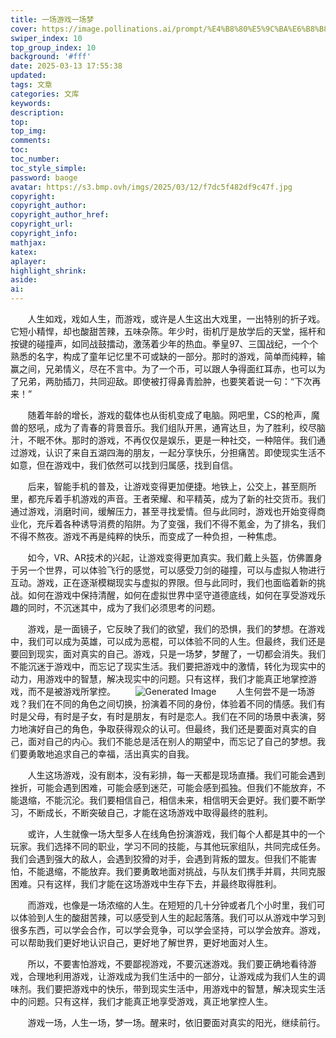 ```yaml
---
title: 一场游戏一场梦
cover: https://image.pollinations.ai/prompt/%E4%B8%80%E5%9C%BA%E6%B8%B8%E6%88%8F%E4%B8%80%E5%9C%BA%E6%A2%A6%202
swiper_index: 10
top_group_index: 10
background: '#fff'
date: 2025-03-13 17:55:38
updated:
tags: 文章
categories: 文库
keywords:
description:
top: 
top_img:
comments:
toc:
toc_number:
toc_style_simple:
password: baoge
avatar: https://s3.bmp.ovh/imgs/2025/03/12/f7dc5f482df9c47f.jpg
copyright:
copyright_author:
copyright_author_href:
copyright_url:
copyright_info:
mathjax:
katex:
aplayer:
highlight_shrink:
aside:
ai:
---
```

&nbsp;&nbsp;&nbsp;&nbsp;&nbsp;&nbsp;&nbsp;人生如戏，戏如人生，而游戏，或许是人生这出大戏里，一出特别的折子戏。它短小精悍，却也酸甜苦辣，五味杂陈。年少时，街机厅是放学后的天堂，摇杆和按键的碰撞声，如同战鼓擂动，激荡着少年的热血。拳皇97、三国战纪，一个个熟悉的名字，构成了童年记忆里不可或缺的一部分。那时的游戏，简单而纯粹，输赢之间，兄弟情义，尽在不言中。为了一个币，可以跟人争得面红耳赤，也可以为了兄弟，两肋插刀，共同迎敌。即使被打得鼻青脸肿，也要笑着说一句：“下次再来！”



&nbsp;&nbsp;&nbsp;&nbsp;&nbsp;&nbsp;&nbsp;随着年龄的增长，游戏的载体也从街机变成了电脑。网吧里，CS的枪声，魔兽的怒吼，成为了青春的背景音乐。我们组队开黑，通宵达旦，为了胜利，绞尽脑汁，不眠不休。那时的游戏，不再仅仅是娱乐，更是一种社交，一种陪伴。我们通过游戏，认识了来自五湖四海的朋友，一起分享快乐，分担痛苦。即使现实生活不如意，但在游戏中，我们依然可以找到归属感，找到自信。


&nbsp;&nbsp;&nbsp;&nbsp;&nbsp;&nbsp;&nbsp;后来，智能手机的普及，让游戏变得更加便捷。地铁上，公交上，甚至厕所里，都充斥着手机游戏的声音。王者荣耀、和平精英，成为了新的社交货币。我们通过游戏，消磨时间，缓解压力，甚至寻找爱情。但与此同时，游戏也开始变得商业化，充斥着各种诱导消费的陷阱。为了变强，我们不得不氪金，为了排名，我们不得不熬夜。游戏不再是纯粹的快乐，而变成了一种负担，一种焦虑。



&nbsp;&nbsp;&nbsp;&nbsp;&nbsp;&nbsp;&nbsp;如今，VR、AR技术的兴起，让游戏变得更加真实。我们戴上头盔，仿佛置身于另一个世界，可以体验飞行的感觉，可以感受刀剑的碰撞，可以与虚拟人物进行互动。游戏，正在逐渐模糊现实与虚拟的界限。但与此同时，我们也面临着新的挑战。如何在游戏中保持清醒，如何在虚拟世界中坚守道德底线，如何在享受游戏乐趣的同时，不沉迷其中，成为了我们必须思考的问题。

&nbsp;&nbsp;&nbsp;&nbsp;&nbsp;&nbsp;&nbsp;游戏，是一面镜子，它反映了我们的欲望，我们的恐惧，我们的梦想。在游戏中，我们可以成为英雄，可以成为恶棍，可以体验不同的人生。但最终，我们还是要回到现实，面对真实的自己。游戏，只是一场梦，梦醒了，一切都会消失。我们不能沉迷于游戏中，而忘记了现实生活。我们要把游戏中的激情，转化为现实中的动力，用游戏中的智慧，解决现实中的问题。只有这样，我们才能真正地掌控游戏，而不是被游戏所掌控。
&nbsp;&nbsp;&nbsp;&nbsp;&nbsp;&nbsp;&nbsp;![Generated Image](https://image.pollinations.ai/prompt/%E4%B8%80%E5%9C%BA%E6%B8%B8%E6%88%8F%E4%B8%80%E5%9C%BA%E6%A2%A6%200)
&nbsp;&nbsp;&nbsp;&nbsp;&nbsp;&nbsp;&nbsp;人生何尝不是一场游戏？我们在不同的角色之间切换，扮演着不同的身份，体验着不同的情感。我们有时是父母，有时是子女，有时是朋友，有时是恋人。我们在不同的场景中表演，努力地演好自己的角色，争取获得观众的认可。但最终，我们还是要面对真实的自己，面对自己的内心。我们不能总是活在别人的期望中，而忘记了自己的梦想。我们要勇敢地追求自己的幸福，活出真实的自我。


&nbsp;&nbsp;&nbsp;&nbsp;&nbsp;&nbsp;&nbsp;人生这场游戏，没有剧本，没有彩排，每一天都是现场直播。我们可能会遇到挫折，可能会遇到困难，可能会感到迷茫，可能会感到孤独。但我们不能放弃，不能退缩，不能沉沦。我们要相信自己，相信未来，相信明天会更好。我们要不断学习，不断成长，不断突破自己，才能在这场游戏中取得最终的胜利。

&nbsp;&nbsp;&nbsp;&nbsp;&nbsp;&nbsp;&nbsp;或许，人生就像一场大型多人在线角色扮演游戏，我们每个人都是其中的一个玩家。我们选择不同的职业，学习不同的技能，与其他玩家组队，共同完成任务。我们会遇到强大的敌人，会遇到狡猾的对手，会遇到背叛的盟友。但我们不能害怕，不能退缩，不能放弃。我们要勇敢地面对挑战，与队友们携手并肩，共同克服困难。只有这样，我们才能在这场游戏中生存下去，并最终取得胜利。

&nbsp;&nbsp;&nbsp;&nbsp;&nbsp;&nbsp;&nbsp;而游戏，也像是一场浓缩的人生。在短短的几十分钟或者几个小时里，我们可以体验到人生的酸甜苦辣，可以感受到人生的起起落落。我们可以从游戏中学习到很多东西，可以学会合作，可以学会竞争，可以学会坚持，可以学会放弃。游戏，可以帮助我们更好地认识自己，更好地了解世界，更好地面对人生。

&nbsp;&nbsp;&nbsp;&nbsp;&nbsp;&nbsp;&nbsp;所以，不要害怕游戏，不要鄙视游戏，不要沉迷游戏。我们要正确地看待游戏，合理地利用游戏，让游戏成为我们生活中的一部分，让游戏成为我们人生的调味剂。我们要把游戏中的快乐，带到现实生活中，用游戏中的智慧，解决现实生活中的问题。只有这样，我们才能真正地享受游戏，真正地掌控人生。

&nbsp;&nbsp;&nbsp;&nbsp;&nbsp;&nbsp;&nbsp;游戏一场，人生一场，梦一场。醒来时，依旧要面对真实的阳光，继续前行。